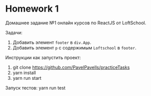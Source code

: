 # Homework 1

Домашнее задание №1 онлайн курсов по ReactJS от LoftSchool.

Задачи:

1. Добавить элемент `footer` в `div.App`.
2. Добавить элемент `p` c содержимым `Loftschool` в `footer`.

Инструкции как запустить проект:

1. git clone https://github.com/PavelPavells/practiceTasks
2. yarn install
3. yarn run start

Запуск тестов: yarn run test